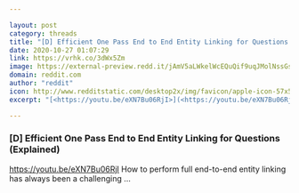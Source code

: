 ```yaml
---

layout: post
category: threads
title: "[D] Efficient One Pass End to End Entity Linking for Questions (Explained)"
date: 2020-10-27 01:07:29
link: https://vrhk.co/3dWx5Zm
image: https://external-preview.redd.it/jAmV5aLWkelWcEQuQif9uqJMolNssGsAtRdEDBKbrV4.jpg?width=480&height=251.308900524&auto=webp&crop=480:251.308900524,smart&s=eacea2f614a86a8975d86ff88b2755e05b4aaa31
domain: reddit.com
author: "reddit"
icon: http://www.redditstatic.com/desktop2x/img/favicon/apple-icon-57x57.png
excerpt: "[<https://youtu.be/eXN7Bu06RjI>](<https://youtu.be/eXN7Bu06RjI>) How to perform full end-to-end entity linking has always been a challenging ..."

---
```


### [D] Efficient One Pass End to End Entity Linking for Questions (Explained)

[<https://youtu.be/eXN7Bu06RjI>](<https://youtu.be/eXN7Bu06RjI>) How to perform full end-to-end entity linking has always been a challenging ...